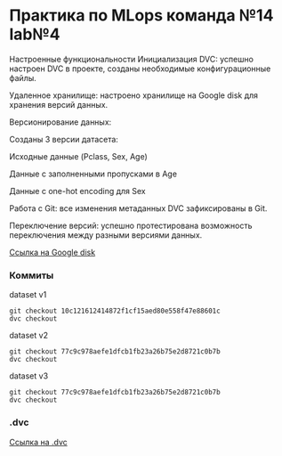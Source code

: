 # Практика по MLops команда №14 lab№4

Настроенные функциональности
Инициализация DVC: успешно настроен DVC в проекте, созданы необходимые конфигурационные файлы.

Удаленное хранилище: настроено хранилище на Google disk для хранения версий данных.

Версионирование данных:

Созданы 3 версии датасета:

Исходные данные (Pclass, Sex, Age)

Данные с заполненными пропусками в Age

Данные с one-hot encoding для Sex

Работа с Git: все изменения метаданных DVC зафиксированы в Git.

Переключение версий: успешно протестирована возможность переключения между разными версиями данных.

[Ссылка на Google disk](https://drive.google.com/drive/folders/1HE-SC2mAyXJs5uaP5f3pYc6iotEPOraR)

### Коммиты

dataset v1

```
git checkout 10c121612414872f1cf15aed80e558f47e88601c
dvc checkout
```

dataset v2

```
git checkout 77c9c978aefe1dfcb1fb23a26b75e2d8721c0b7b
dvc checkout
```

dataset v3

```
git checkout 77c9c978aefe1dfcb1fb23a26b75e2d8721c0b7b
dvc checkout
```

### .dvc

[Ссылка на .dvc](https://drive.google.com/file/d/1jENHIlY5yt9S0q_wc6JU4moPYxf5A3fy/view)